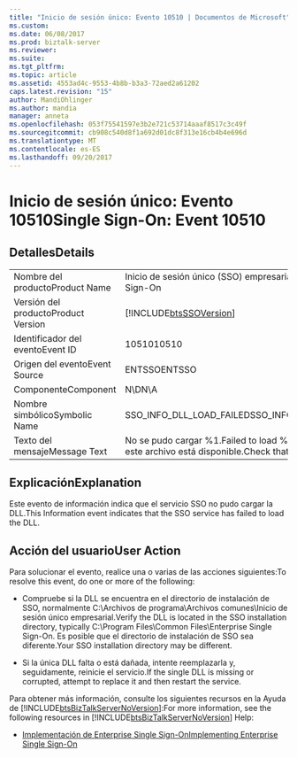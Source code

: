 ```yaml
---
title: "Inicio de sesión único: Evento 10510 | Documentos de Microsoft"
ms.custom: 
ms.date: 06/08/2017
ms.prod: biztalk-server
ms.reviewer: 
ms.suite: 
ms.tgt_pltfrm: 
ms.topic: article
ms.assetid: 4553ad4c-9553-4b8b-b3a3-72aed2a61202
caps.latest.revision: "15"
author: MandiOhlinger
ms.author: mandia
manager: anneta
ms.openlocfilehash: 053f75541597e3b2e721c53714aaaf8517c3c49f
ms.sourcegitcommit: cb908c540d8f1a692d01dc8f313e16cb4b4e696d
ms.translationtype: MT
ms.contentlocale: es-ES
ms.lasthandoff: 09/20/2017
---
```

# <a name="single-sign-on-event-10510"></a><span data-ttu-id="ba75a-102">Inicio de sesión único: Evento 10510</span><span class="sxs-lookup"><span data-stu-id="ba75a-102">Single Sign-On: Event 10510</span></span>
## <a name="details"></a><span data-ttu-id="ba75a-103">Detalles</span><span class="sxs-lookup"><span data-stu-id="ba75a-103">Details</span></span>  
  
|||  
|-|-|  
|<span data-ttu-id="ba75a-104">Nombre del producto</span><span class="sxs-lookup"><span data-stu-id="ba75a-104">Product Name</span></span>|<span data-ttu-id="ba75a-105">Inicio de sesión único (SSO) empresarial</span><span class="sxs-lookup"><span data-stu-id="ba75a-105">Enterprise Single Sign-On</span></span>|  
|<span data-ttu-id="ba75a-106">Versión del producto</span><span class="sxs-lookup"><span data-stu-id="ba75a-106">Product Version</span></span>|[!INCLUDE[btsSSOVersion](../includes/btsssoversion-md.md)]|  
|<span data-ttu-id="ba75a-107">Identificador del evento</span><span class="sxs-lookup"><span data-stu-id="ba75a-107">Event ID</span></span>|<span data-ttu-id="ba75a-108">10510</span><span class="sxs-lookup"><span data-stu-id="ba75a-108">10510</span></span>|  
|<span data-ttu-id="ba75a-109">Origen del evento</span><span class="sxs-lookup"><span data-stu-id="ba75a-109">Event Source</span></span>|<span data-ttu-id="ba75a-110">ENTSSO</span><span class="sxs-lookup"><span data-stu-id="ba75a-110">ENTSSO</span></span>|  
|<span data-ttu-id="ba75a-111">Componente</span><span class="sxs-lookup"><span data-stu-id="ba75a-111">Component</span></span>|<span data-ttu-id="ba75a-112">N\D</span><span class="sxs-lookup"><span data-stu-id="ba75a-112">N\A</span></span>|  
|<span data-ttu-id="ba75a-113">Nombre simbólico</span><span class="sxs-lookup"><span data-stu-id="ba75a-113">Symbolic Name</span></span>|<span data-ttu-id="ba75a-114">SSO_INFO_DLL_LOAD_FAILED</span><span class="sxs-lookup"><span data-stu-id="ba75a-114">SSO_INFO_DLL_LOAD_FAILED</span></span>|  
|<span data-ttu-id="ba75a-115">Texto del mensaje</span><span class="sxs-lookup"><span data-stu-id="ba75a-115">Message Text</span></span>|<span data-ttu-id="ba75a-116">No se pudo cargar %1.</span><span class="sxs-lookup"><span data-stu-id="ba75a-116">Failed to load %1.</span></span> <span data-ttu-id="ba75a-117">Compruebe que este archivo está disponible.</span><span class="sxs-lookup"><span data-stu-id="ba75a-117">Check that this file is available.</span></span>|  
  
## <a name="explanation"></a><span data-ttu-id="ba75a-118">Explicación</span><span class="sxs-lookup"><span data-stu-id="ba75a-118">Explanation</span></span>  
 <span data-ttu-id="ba75a-119">Este evento de información indica que el servicio SSO no pudo cargar la DLL.</span><span class="sxs-lookup"><span data-stu-id="ba75a-119">This Information event indicates that the SSO service has failed to load the DLL.</span></span>  
  
## <a name="user-action"></a><span data-ttu-id="ba75a-120">Acción del usuario</span><span class="sxs-lookup"><span data-stu-id="ba75a-120">User Action</span></span>  
 <span data-ttu-id="ba75a-121">Para solucionar el evento, realice una o varias de las acciones siguientes:</span><span class="sxs-lookup"><span data-stu-id="ba75a-121">To resolve this event, do one or more of the following:</span></span>  
  
-   <span data-ttu-id="ba75a-122">Compruebe si la DLL se encuentra en el directorio de instalación de SSO, normalmente C:\Archivos de programa\Archivos comunes\Inicio de sesión único empresarial.</span><span class="sxs-lookup"><span data-stu-id="ba75a-122">Verify the DLL is located in the SSO installation directory, typically C:\Program Files\Common Files\Enterprise Single Sign-On.</span></span> <span data-ttu-id="ba75a-123">Es posible que el directorio de instalación de SSO sea diferente.</span><span class="sxs-lookup"><span data-stu-id="ba75a-123">Your SSO installation directory may be different.</span></span>  
  
-   <span data-ttu-id="ba75a-124">Si la única DLL falta o está dañada, intente reemplazarla y, seguidamente, reinicie el servicio.</span><span class="sxs-lookup"><span data-stu-id="ba75a-124">If the single DLL is missing or corrupted, attempt to replace it and then restart the service.</span></span>  
  
 <span data-ttu-id="ba75a-125">Para obtener más información, consulte los siguientes recursos en la Ayuda de [!INCLUDE[btsBizTalkServerNoVersion](../includes/btsbiztalkservernoversion-md.md)]:</span><span class="sxs-lookup"><span data-stu-id="ba75a-125">For more information, see the following resources in [!INCLUDE[btsBizTalkServerNoVersion](../includes/btsbiztalkservernoversion-md.md)] Help:</span></span>  
  
-   [<span data-ttu-id="ba75a-126">Implementación de Enterprise Single Sign-On</span><span class="sxs-lookup"><span data-stu-id="ba75a-126">Implementing Enterprise Single Sign-On</span></span>](../core/implementing-enterprise-single-sign-on.md)